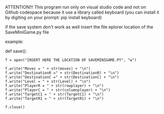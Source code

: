 ATTENTION!!!
This program run only on visual studio code and not on Github codespace because it use a library called keyboard (you can install it by digiting on your prompt: pip install keyboard)

if the save system don't work as well insert the file eplorer location of the SaveMiniGame.py file

example:

def save():
    
    f = open("INSERT HERE THE LOCATION OF SAVEMINIGAME.PY", "w")

    f.write("Moves = " + str(moves) + "\n")
    f.write("DestinationR =" + str(DestinationR) + "\n")
    f.write("DestinationC =" + str(DestinationC) + "\n")
    f.write("Level = " + str(Level) + "\n")
    f.write("PlayerR = " + str(rowplayer) + "\n")
    f.write("PlayerC = " + str(columnplayer) + "\n")
    f.write("TargetC1 = " + str(TargetC1) + "\n")
    f.write("TargetR1 = " + str(TargetR1) + "\n")

    f.close()
